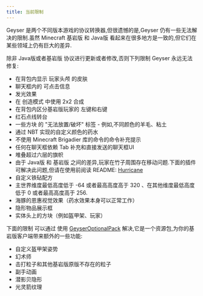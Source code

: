 ```yaml
---
title: 当前限制
---
```


Geyser 是两个不同版本游戏的协议转换器,但很遗憾的是,Geyser 仍有一些无法解决的限制.虽然 Minecraft 基岩版 和 Java版 看起来在很多地方是一致的,但它们在某些领域上仍有巨大的差异.

除非 Java版或者基岩版 协议进行更新或者修改,否则下列限制 Geyser 永远无法修复:

- 在背包内显示 玩家头颅 的皮肤
- 聊天框内的 可点击信息
- 发光效果
- 在 创造模式 中使用 2x2 合成
- 在背包内区分基岩版玩家的 左键和右键
- 红石点线转台
- 一些方块 的 "无法放置/破坏" 标签 - 例如,不同颜色的羊毛、粘土
- 通过 NBT 实现的自定义颜色的药水
- 不使用 Minecraft Brigadier 库的命令的命令补充提示
- 任何在聊天框依赖 Tab 补充和直接发送的聊天框UI
- 堆叠超过六层的旗帜
- 由于 Java版 和 基岩版 之间的差异,玩家在竹子周围存在移动问题.下面的插件可解决此问题,但请在使用前阅读 README: [Hurricane](https://github.com/GeyserMC/Hurricane)
- 自定义铁砧配方
- 主世界维度最低高度低于 -64 或者最高高度高于 320 、在其他维度最低高度低于 0 或者最高高度高于 256.
- 海豚的恩惠视觉效果（药水效果本身可以正常工作）
- 隐形物品展示框
- 实体头上的方块（例如盔甲架、玩家）

下面的限制 可以通过 使用 [GeyserOptionalPack](/other/geyseroptionalpack/) 解决,它是一个资源包,为你的基岩版客户端带来额外的一些功能:
- 自定义盔甲架姿势
- 幻术师
- 击打粒子和其他基岩版原版不存在的粒子
- 副手动画
- 潜影贝隐形
- 光灵箭纹理
